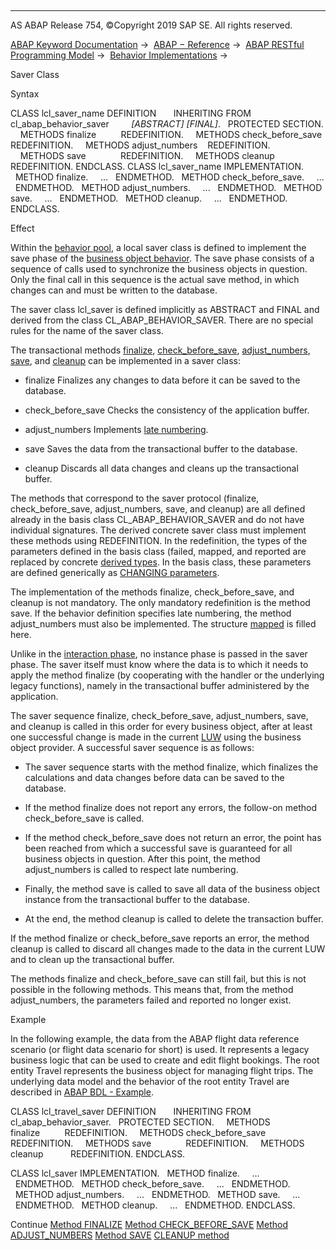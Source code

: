   

* * *

AS ABAP Release 754, ©Copyright 2019 SAP SE. All rights reserved.

[ABAP Keyword Documentation](https://help.sap.com/doc/abapdocu_754_index_htm/7.54/en-US/abenabap.htm) →  [ABAP − Reference](https://help.sap.com/doc/abapdocu_754_index_htm/7.54/en-US/abenabap_reference.htm) →  [ABAP RESTful Programming Model](https://help.sap.com/doc/abapdocu_754_index_htm/7.54/en-US/abenrestful_abap_programming.htm) →  [Behavior Implementations](https://help.sap.com/doc/abapdocu_754_index_htm/7.54/en-US/abenabap_behavior_implementations.htm) → 

Saver Class

Syntax

CLASS lcl\_saver\_name DEFINITION
      INHERITING FROM cl\_abap\_behavior\_saver
        *\[*ABSTRACT*\]* *\[*FINAL*\]*.
  PROTECTED SECTION.
    METHODS finalize          REDEFINITION.
    METHODS check\_before\_save REDEFINITION.
    METHODS adjust\_numbers    REDEFINITION.
    METHODS save              REDEFINITION.
    METHODS cleanup           REDEFINITION.
ENDCLASS.
CLASS lcl\_saver\_name IMPLEMENTATION.
  METHOD finalize.
    ...
  ENDMETHOD.
  METHOD check\_before\_save.
    ...
  ENDMETHOD.
  METHOD adjust\_numbers.
    ...
  ENDMETHOD.
  METHOD save.
    ...
  ENDMETHOD.
  METHOD cleanup.
    ...
  ENDMETHOD.
ENDCLASS.

Effect

Within the [behavior pool](https://help.sap.com/doc/abapdocu_754_index_htm/7.54/en-US/abenbehavior_pool_glosry.htm "Glossary Entry"), a local saver class is defined to implement the save phase of the [business object behavior](https://help.sap.com/doc/abapdocu_754_index_htm/7.54/en-US/abenbehavior_glosry.htm "Glossary Entry"). The save phase consists of a sequence of calls used to synchronize the business objects in question. Only the final call in this sequence is the actual save method, in which changes can and must be written to the database.

The saver class lcl\_saver is defined implicitly as ABSTRACT and FINAL and derived from the class CL\_ABAP\_BEHAVIOR\_SAVER. There are no special rules for the name of the saver class.

The transactional methods [finalize](https://help.sap.com/doc/abapdocu_754_index_htm/7.54/en-US/abensaver_finalize.htm), [check\_before\_save](https://help.sap.com/doc/abapdocu_754_index_htm/7.54/en-US/abensaver_check_before_save.htm), [adjust\_numbers](https://help.sap.com/doc/abapdocu_754_index_htm/7.54/en-US/abensaver_adjust_numbers.htm), [save](https://help.sap.com/doc/abapdocu_754_index_htm/7.54/en-US/abensaver_method_save.htm), and [cleanup](https://help.sap.com/doc/abapdocu_754_index_htm/7.54/en-US/abensaver_method_cleanup.htm) can be implemented in a saver class:

-   finalize
    Finalizes any changes to data before it can be saved to the database.

-   check\_before\_save
    Checks the consistency of the application buffer.

-   adjust\_numbers
    Implements [late numbering](https://help.sap.com/doc/abapdocu_754_index_htm/7.54/en-US/abenlate_numbering_glosry.htm "Glossary Entry").

-   save
    Saves the data from the transactional buffer to the database.

-   cleanup
    Discards all data changes and cleans up the transactional buffer.

The methods that correspond to the saver protocol (finalize, check\_before\_save, adjust\_numbers, save, and cleanup) are all defined already in the basis class CL\_ABAP\_BEHAVIOR\_SAVER and do not have individual signatures. The derived concrete saver class must implement these methods using REDEFINITION. In the redefinition, the types of the parameters defined in the basis class (failed, mapped, and reported are replaced by concrete [derived types](https://help.sap.com/doc/abapdocu_754_index_htm/7.54/en-US/abenrpm_derived_types.htm). In the basis class, these parameters are defined generically as [CHANGING parameters](https://help.sap.com/doc/abapdocu_754_index_htm/7.54/en-US/abenchanging_type_data.htm).

The implementation of the methods finalize, check\_before\_save, and cleanup is not mandatory. The only mandatory redefinition is the method save. If the behavior definition specifies late numbering, the method adjust\_numbers must also be implemented. The structure [mapped](https://help.sap.com/doc/abapdocu_754_index_htm/7.54/en-US/abenchanging_type_data.htm) is filled here.

Unlike in the [interaction phase](https://help.sap.com/doc/abapdocu_754_index_htm/7.54/en-US/abenrpm_handler_class.htm), no instance phase is passed in the saver phase. The saver itself must know where the data is to which it needs to apply the method finalize (by cooperating with the handler or the underlying legacy functions), namely in the transactional buffer administered by the application.

The saver sequence finalize, check\_before\_save, adjust\_numbers, save, and cleanup is called in this order for every business object, after at least one successful change is made in the current [LUW](https://help.sap.com/doc/abapdocu_754_index_htm/7.54/en-US/abenluw_glosry.htm "Glossary Entry") using the business object provider. A successful saver sequence is as follows:

-   The saver sequence starts with the method finalize, which finalizes the calculations and data changes before data can be saved to the database.

-   If the method finalize does not report any errors, the follow-on method check\_before\_save is called.

-   If the method check\_before\_save does not return an error, the point has been reached from which a successful save is guaranteed for all business objects in question. After this point, the method adjust\_numbers is called to respect late numbering.

-   Finally, the method save is called to save all data of the business object instance from the transactional buffer to the database.

-   At the end, the method cleanup is called to delete the transaction buffer.

If the method finalize or check\_before\_save reports an error, the method cleanup is called to discard all changes made to the data in the current LUW and to clean up the transactional buffer.

The methods finalize and check\_before\_save can still fail, but this is not possible in the following methods. This means that, from the method adjust\_numbers, the parameters failed and reported no longer exist.

Example

In the following example, the data from the ABAP flight data reference scenario (or flight data scenario for short) is used. It represents a legacy business logic that can be used to create and edit flight bookings. The root entity Travel represents the business object for managing flight trips. The underlying data model and the behavior of the root entity Travel are described in [ABAP BDL - Example](https://help.sap.com/doc/abapdocu_754_index_htm/7.54/en-US/abenbdl_example.htm).

CLASS lcl\_travel\_saver DEFINITION
      INHERITING FROM cl\_abap\_behavior\_saver.
  PROTECTED SECTION.
    METHODS finalize          REDEFINITION.
    METHODS check\_before\_save REDEFINITION.
    METHODS save              REDEFINITION.
    METHODS cleanup           REDEFINITION.
ENDCLASS.

CLASS lcl\_saver IMPLEMENTATION.
  METHOD finalize.
    ...
  ENDMETHOD.
  METHOD check\_before\_save.
    ...
  ENDMETHOD.
  METHOD adjust\_numbers.
    ...
  ENDMETHOD.
  METHOD save.
    ...
  ENDMETHOD.
  METHOD cleanup.
    ...
  ENDMETHOD.
ENDCLASS.

Continue
[Method FINALIZE](https://help.sap.com/doc/abapdocu_754_index_htm/7.54/en-US/abensaver_finalize.htm)
[Method CHECK\_BEFORE\_SAVE](https://help.sap.com/doc/abapdocu_754_index_htm/7.54/en-US/abensaver_check_before_save.htm)
[Method ADJUST\_NUMBERS](https://help.sap.com/doc/abapdocu_754_index_htm/7.54/en-US/abensaver_adjust_numbers.htm)
[Method SAVE](https://help.sap.com/doc/abapdocu_754_index_htm/7.54/en-US/abensaver_method_save.htm)
[CLEANUP method](https://help.sap.com/doc/abapdocu_754_index_htm/7.54/en-US/abensaver_method_cleanup.htm)